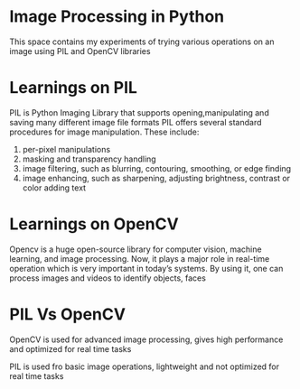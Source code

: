 # Image Processing in Python
This space contains my experiments of trying various operations on an image using PIL and OpenCV libraries

# Learnings on PIL

PIL is Python Imaging Library that supports opening,manipulating and saving many different image file formats
PIL offers several standard procedures for image manipulation. These include:
1. per-pixel manipulations
2. masking and transparency handling
3. image filtering, such as blurring, contouring, smoothing, or edge finding
4. image enhancing, such as sharpening, adjusting brightness, contrast or color
 adding text


# Learnings on OpenCV
Opencv is a huge open-source library for computer vision, machine learning, and image processing. Now, it plays a major role in real-time operation which is very important in today’s systems. By using it, one can process images and videos to identify objects, faces

# PIL Vs OpenCV

OpenCV is used for advanced image processing, gives high performance and optimized for real time tasks

PIL is used fro basic image operations, lightweight and not optimized for real time tasks

